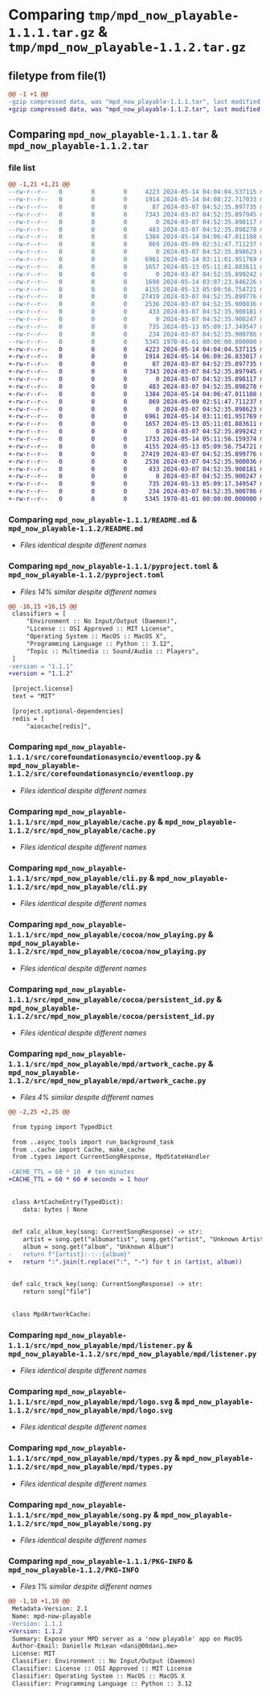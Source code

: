 # Comparing `tmp/mpd_now_playable-1.1.1.tar.gz` & `tmp/mpd_now_playable-1.1.2.tar.gz`

## filetype from file(1)

```diff
@@ -1 +1 @@
-gzip compressed data, was "mpd_now_playable-1.1.1.tar", last modified: Tue May 14 04:08:22 2024, max compression
+gzip compressed data, was "mpd_now_playable-1.1.2.tar", last modified: Tue May 14 06:09:26 2024, max compression
```

## Comparing `mpd_now_playable-1.1.1.tar` & `mpd_now_playable-1.1.2.tar`

### file list

```diff
@@ -1,21 +1,21 @@
--rw-r--r--   0        0        0     4223 2024-05-14 04:04:04.537115 mpd_now_playable-1.1.1/README.md
--rw-r--r--   0        0        0     1914 2024-05-14 04:08:22.717033 mpd_now_playable-1.1.1/pyproject.toml
--rw-r--r--   0        0        0       87 2024-03-07 04:52:35.897735 mpd_now_playable-1.1.1/src/corefoundationasyncio/__init__.py
--rw-r--r--   0        0        0     7343 2024-03-07 04:52:35.897945 mpd_now_playable-1.1.1/src/corefoundationasyncio/eventloop.py
--rw-r--r--   0        0        0        0 2024-03-07 04:52:35.898117 mpd_now_playable-1.1.1/src/mpd_now_playable/__init__.py
--rw-r--r--   0        0        0      483 2024-03-07 04:52:35.898278 mpd_now_playable-1.1.1/src/mpd_now_playable/async_tools.py
--rw-r--r--   0        0        0     1384 2024-05-14 04:06:47.011108 mpd_now_playable-1.1.1/src/mpd_now_playable/cache.py
--rw-r--r--   0        0        0      869 2024-05-09 02:51:47.711237 mpd_now_playable-1.1.1/src/mpd_now_playable/cli.py
--rw-r--r--   0        0        0        0 2024-03-07 04:52:35.898623 mpd_now_playable-1.1.1/src/mpd_now_playable/cocoa/__init__.py
--rw-r--r--   0        0        0     6961 2024-05-14 03:11:01.951769 mpd_now_playable-1.1.1/src/mpd_now_playable/cocoa/now_playing.py
--rw-r--r--   0        0        0     1657 2024-05-13 05:11:01.883611 mpd_now_playable-1.1.1/src/mpd_now_playable/cocoa/persistent_id.py
--rw-r--r--   0        0        0        0 2024-03-07 04:52:35.899242 mpd_now_playable-1.1.1/src/mpd_now_playable/mpd/__init__.py
--rw-r--r--   0        0        0     1698 2024-05-14 03:07:23.846226 mpd_now_playable-1.1.1/src/mpd_now_playable/mpd/artwork_cache.py
--rw-r--r--   0        0        0     4155 2024-05-13 05:09:56.754721 mpd_now_playable-1.1.1/src/mpd_now_playable/mpd/listener.py
--rw-r--r--   0        0        0    27419 2024-03-07 04:52:35.899776 mpd_now_playable-1.1.1/src/mpd_now_playable/mpd/logo.svg
--rw-r--r--   0        0        0     2536 2024-03-07 04:52:35.900036 mpd_now_playable-1.1.1/src/mpd_now_playable/mpd/types.py
--rw-r--r--   0        0        0      433 2024-03-07 04:52:35.900181 mpd_now_playable-1.1.1/src/mpd_now_playable/player.py
--rw-r--r--   0        0        0        0 2024-03-07 04:52:35.900247 mpd_now_playable-1.1.1/src/mpd_now_playable/py.typed
--rw-r--r--   0        0        0      735 2024-05-13 05:09:17.349547 mpd_now_playable-1.1.1/src/mpd_now_playable/song.py
--rw-r--r--   0        0        0      234 2024-03-07 04:52:35.900786 mpd_now_playable-1.1.1/src/mpd_now_playable/type_tools.py
--rw-r--r--   0        0        0     5345 1970-01-01 00:00:00.000000 mpd_now_playable-1.1.1/PKG-INFO
+-rw-r--r--   0        0        0     4223 2024-05-14 04:04:04.537115 mpd_now_playable-1.1.2/README.md
+-rw-r--r--   0        0        0     1914 2024-05-14 06:09:26.833017 mpd_now_playable-1.1.2/pyproject.toml
+-rw-r--r--   0        0        0       87 2024-03-07 04:52:35.897735 mpd_now_playable-1.1.2/src/corefoundationasyncio/__init__.py
+-rw-r--r--   0        0        0     7343 2024-03-07 04:52:35.897945 mpd_now_playable-1.1.2/src/corefoundationasyncio/eventloop.py
+-rw-r--r--   0        0        0        0 2024-03-07 04:52:35.898117 mpd_now_playable-1.1.2/src/mpd_now_playable/__init__.py
+-rw-r--r--   0        0        0      483 2024-03-07 04:52:35.898278 mpd_now_playable-1.1.2/src/mpd_now_playable/async_tools.py
+-rw-r--r--   0        0        0     1384 2024-05-14 04:06:47.011108 mpd_now_playable-1.1.2/src/mpd_now_playable/cache.py
+-rw-r--r--   0        0        0      869 2024-05-09 02:51:47.711237 mpd_now_playable-1.1.2/src/mpd_now_playable/cli.py
+-rw-r--r--   0        0        0        0 2024-03-07 04:52:35.898623 mpd_now_playable-1.1.2/src/mpd_now_playable/cocoa/__init__.py
+-rw-r--r--   0        0        0     6961 2024-05-14 03:11:01.951769 mpd_now_playable-1.1.2/src/mpd_now_playable/cocoa/now_playing.py
+-rw-r--r--   0        0        0     1657 2024-05-13 05:11:01.883611 mpd_now_playable-1.1.2/src/mpd_now_playable/cocoa/persistent_id.py
+-rw-r--r--   0        0        0        0 2024-03-07 04:52:35.899242 mpd_now_playable-1.1.2/src/mpd_now_playable/mpd/__init__.py
+-rw-r--r--   0        0        0     1733 2024-05-14 05:11:56.159374 mpd_now_playable-1.1.2/src/mpd_now_playable/mpd/artwork_cache.py
+-rw-r--r--   0        0        0     4155 2024-05-13 05:09:56.754721 mpd_now_playable-1.1.2/src/mpd_now_playable/mpd/listener.py
+-rw-r--r--   0        0        0    27419 2024-03-07 04:52:35.899776 mpd_now_playable-1.1.2/src/mpd_now_playable/mpd/logo.svg
+-rw-r--r--   0        0        0     2536 2024-03-07 04:52:35.900036 mpd_now_playable-1.1.2/src/mpd_now_playable/mpd/types.py
+-rw-r--r--   0        0        0      433 2024-03-07 04:52:35.900181 mpd_now_playable-1.1.2/src/mpd_now_playable/player.py
+-rw-r--r--   0        0        0        0 2024-03-07 04:52:35.900247 mpd_now_playable-1.1.2/src/mpd_now_playable/py.typed
+-rw-r--r--   0        0        0      735 2024-05-13 05:09:17.349547 mpd_now_playable-1.1.2/src/mpd_now_playable/song.py
+-rw-r--r--   0        0        0      234 2024-03-07 04:52:35.900786 mpd_now_playable-1.1.2/src/mpd_now_playable/type_tools.py
+-rw-r--r--   0        0        0     5345 1970-01-01 00:00:00.000000 mpd_now_playable-1.1.2/PKG-INFO
```

### Comparing `mpd_now_playable-1.1.1/README.md` & `mpd_now_playable-1.1.2/README.md`

 * *Files identical despite different names*

### Comparing `mpd_now_playable-1.1.1/pyproject.toml` & `mpd_now_playable-1.1.2/pyproject.toml`

 * *Files 14% similar despite different names*

```diff
@@ -16,15 +16,15 @@
 classifiers = [
     "Environment :: No Input/Output (Daemon)",
     "License :: OSI Approved :: MIT License",
     "Operating System :: MacOS :: MacOS X",
     "Programming Language :: Python :: 3.12",
     "Topic :: Multimedia :: Sound/Audio :: Players",
 ]
-version = "1.1.1"
+version = "1.1.2"
 
 [project.license]
 text = "MIT"
 
 [project.optional-dependencies]
 redis = [
     "aiocache[redis]",
```

### Comparing `mpd_now_playable-1.1.1/src/corefoundationasyncio/eventloop.py` & `mpd_now_playable-1.1.2/src/corefoundationasyncio/eventloop.py`

 * *Files identical despite different names*

### Comparing `mpd_now_playable-1.1.1/src/mpd_now_playable/cache.py` & `mpd_now_playable-1.1.2/src/mpd_now_playable/cache.py`

 * *Files identical despite different names*

### Comparing `mpd_now_playable-1.1.1/src/mpd_now_playable/cli.py` & `mpd_now_playable-1.1.2/src/mpd_now_playable/cli.py`

 * *Files identical despite different names*

### Comparing `mpd_now_playable-1.1.1/src/mpd_now_playable/cocoa/now_playing.py` & `mpd_now_playable-1.1.2/src/mpd_now_playable/cocoa/now_playing.py`

 * *Files identical despite different names*

### Comparing `mpd_now_playable-1.1.1/src/mpd_now_playable/cocoa/persistent_id.py` & `mpd_now_playable-1.1.2/src/mpd_now_playable/cocoa/persistent_id.py`

 * *Files identical despite different names*

### Comparing `mpd_now_playable-1.1.1/src/mpd_now_playable/mpd/artwork_cache.py` & `mpd_now_playable-1.1.2/src/mpd_now_playable/mpd/artwork_cache.py`

 * *Files 4% similar despite different names*

```diff
@@ -2,25 +2,25 @@
 
 from typing import TypedDict
 
 from ..async_tools import run_background_task
 from ..cache import Cache, make_cache
 from .types import CurrentSongResponse, MpdStateHandler
 
-CACHE_TTL = 60 * 10  # ten minutes
+CACHE_TTL = 60 * 60 # seconds = 1 hour
 
 
 class ArtCacheEntry(TypedDict):
 	data: bytes | None
 
 
 def calc_album_key(song: CurrentSongResponse) -> str:
 	artist = song.get("albumartist", song.get("artist", "Unknown Artist"))
 	album = song.get("album", "Unknown Album")
-	return f"{artist}:-:-:{album}"
+	return ":".join(t.replace(":", "-") for t in (artist, album))
 
 
 def calc_track_key(song: CurrentSongResponse) -> str:
 	return song["file"]
 
 
 class MpdArtworkCache:
```

### Comparing `mpd_now_playable-1.1.1/src/mpd_now_playable/mpd/listener.py` & `mpd_now_playable-1.1.2/src/mpd_now_playable/mpd/listener.py`

 * *Files identical despite different names*

### Comparing `mpd_now_playable-1.1.1/src/mpd_now_playable/mpd/logo.svg` & `mpd_now_playable-1.1.2/src/mpd_now_playable/mpd/logo.svg`

 * *Files identical despite different names*

### Comparing `mpd_now_playable-1.1.1/src/mpd_now_playable/mpd/types.py` & `mpd_now_playable-1.1.2/src/mpd_now_playable/mpd/types.py`

 * *Files identical despite different names*

### Comparing `mpd_now_playable-1.1.1/src/mpd_now_playable/song.py` & `mpd_now_playable-1.1.2/src/mpd_now_playable/song.py`

 * *Files identical despite different names*

### Comparing `mpd_now_playable-1.1.1/PKG-INFO` & `mpd_now_playable-1.1.2/PKG-INFO`

 * *Files 1% similar despite different names*

```diff
@@ -1,10 +1,10 @@
 Metadata-Version: 2.1
 Name: mpd-now-playable
-Version: 1.1.1
+Version: 1.1.2
 Summary: Expose your MPD server as a 'now playable' app on MacOS
 Author-Email: Danielle McLean <dani@00dani.me>
 License: MIT
 Classifier: Environment :: No Input/Output (Daemon)
 Classifier: License :: OSI Approved :: MIT License
 Classifier: Operating System :: MacOS :: MacOS X
 Classifier: Programming Language :: Python :: 3.12
```

